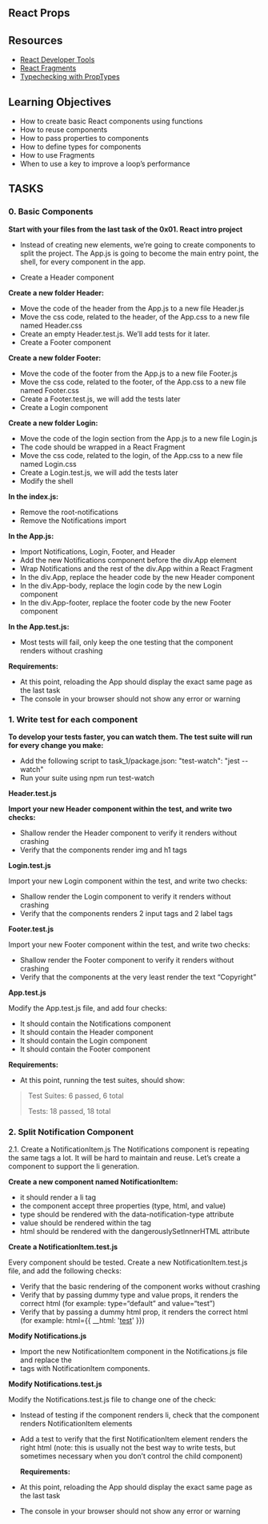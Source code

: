 ## React Props
## Resources
- [React Developer Tools](https://intranet.alxswe.com/rltoken/2vQpS-pQNQ474_yClKpi2w)
- [React Fragments](https://intranet.alxswe.com/rltoken/SgREL186-Dva8j-rT099sw)
- [Typechecking with PropTypes](https://intranet.alxswe.com/rltoken/bZm1DeolwnK9dHCRFhq-Qw)

## Learning Objectives
- How to create basic React components using functions
- How to reuse components
- How to pass properties to components
- How to define types for components
- How to use Fragments
- When to use a key to improve a loop’s performance

## TASKS
### 0. Basic Components
**Start with your files from the last task of the 0x01. React intro project**

- Instead of creating new elements, we’re going to create components to split the project. The App.js is going to become the main entry point, the shell, for every component in the app.

- Create a Header component

**Create a new folder Header:**

- Move the code of the header from the App.js to a new file Header.js
- Move the css code, related to the header, of the App.css to a new file named Header.css
- Create an empty Header.test.js. We’ll add tests for it later.
- Create a Footer component


**Create a new folder Footer:**

- Move the code of the footer from the App.js to a new file Footer.js
- Move the css code, related to the footer, of the App.css to a new file named Footer.css
- Create a Footer.test.js, we will add the tests later
- Create a Login component

**Create a new folder Login:**

- Move the code of the login section from the App.js to a new file Login.js
- The code should be wrapped in a React Fragment
- Move the css code, related to the login, of the App.css to a new file named Login.css
- Create a Login.test.js, we will add the tests later
- Modify the shell


**In the index.js:**

- Remove the root-notifications
- Remove the Notifications import


**In the App.js:**

- Import Notifications, Login, Footer, and Header
- Add the new Notifications component before the div.App element
- Wrap Notifications and the rest of the div.App within a React Fragment
- In the div.App, replace the header code by the new Header component
- In the div.App-body, replace the login code by the new Login component
- In the div.App-footer, replace the footer code by the new Footer component


**In the App.test.js:**

- Most tests will fail, only keep the one testing that the component renders without crashing


**Requirements:**
- At this point, reloading the App should display the exact same page as the last task
- The console in your browser should not show any error or warning

### 1. Write test for each component

**To develop your tests faster, you can watch them. The test suite will run for every change you make:**

- Add the following script to task_1/package.json: "test-watch": "jest --watch"
- Run your suite using npm run test-watch


**Header.test.js**

**Import your new Header component within the test, and write two checks:**

- Shallow render the Header component to verify it renders without crashing
- Verify that the components render img and h1 tags


**Login.test.js**

Import your new Login component within the test, and write two checks:

- Shallow render the Login component to verify it renders without crashing
- Verify that the components renders 2 input tags and 2 label tags


**Footer.test.js**

Import your new Footer component within the test, and write two checks:

- Shallow render the Footer component to verify it renders without crashing
- Verify that the components at the very least render the text “Copyright”


**App.test.js**

Modify the App.test.js file, and add four checks:

- It should contain the Notifications component
- It should contain the Header component
- It should contain the Login component
- It should contain the Footer component


**Requirements:**

- At this point, running the test suites, should show:
> Test Suites: 6 passed, 6 total
> 
> Tests: 18 passed, 18 total

### 2. Split Notification Component
2.1. Create a NotificationItem.js
The Notifications component is repeating the same tags a lot. It will be hard to maintain and reuse. Let’s create a component to support the li generation.

**Create a new component named NotificationItem:**

- it should render a li tag
- the component accept three properties (type, html, and value)
- type should be rendered with the data-notification-type attribute
- value should be rendered within the tag
- html should be rendered with the dangerouslySetInnerHTML attribute

**Create a NotificationItem.test.js**

Every component should be tested. Create a new NotificationItem.test.js file, and add the following checks:

- Verify that the basic rendering of the component works without crashing
- Verify that by passing dummy type and value props, it renders the correct html (for example: type=“default” and value=“test”)
- Verify that by passing a dummy html prop, it renders the correct html (for example: html={{ __html: '<u>test</u>' }})

**Modify Notifications.js**
- Import the new NotificationItem component in the Notifications.js file and replace the <li> tags with NotificationItem components.

**Modify Notifications.test.js**
  
Modify the Notifications.test.js file to change one of the check:

- Instead of testing if the component renders li, check that the component renders NotificationItem elements
- Add a test to verify that the first NotificationItem element renders the right html (note: this is usually not the best way to write tests, but sometimes necessary when you don’t control the child component)

  **Requirements:**

- At this point, reloading the App should display the exact same page as the last task
- The console in your browser should not show any error or warning

